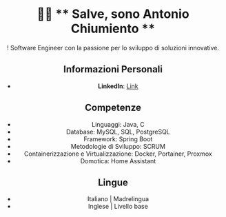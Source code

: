 <div align="center">

# 👨‍💻 ** Salve, sono Antonio Chiumiento **
! 
Software Engineer con la passione per lo sviluppo di soluzioni innovative.

## Informazioni Personali
- **LinkedIn**: [Link](https://www.linkedin.com/in/antoniochiumiento/)


## Competenze
- Linguaggi: Java, C
- Database: MySQL, SQL, PostgreSQL
- Framework: Spring Boot
- Metodologie di Sviluppo: SCRUM
- Containerizzazione e Virtualizzazione: Docker, Portainer, Proxmox
- Domotica: Home Assistant

## Lingue
- Italiano | Madrelingua
- Inglese  | Livello base